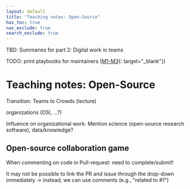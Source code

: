 ```yaml
---
layout: default
title: "Teaching notes: Open-Source"
has_toc: true
nav_exclude: true
search_exclude: true
--- 
```


TBD: Summaries for part 2: Digital work in teams

TODO: print playbooks for maintainers ([M1-M3](https://github.com/digital-work-lab/open-source-collaboration-game/blob/main/readme.md){: target="_blank"})

# Teaching notes: Open-Source

Transition: Teams to Crowds (lecture)


organizations (OSI, ...?)

Influence on organizational work: Mention science (open-source research software), data/knowledge?

## Open-source collaboration game

When commenting on code in Pull-request: need to complete/submit!

It may not be possible to link the PR and issue through the drop-down immediately
-> instead, we can use comments (e.g., "related to #1")